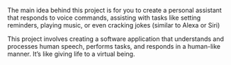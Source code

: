  The main idea behind this project is for you to create a personal assistant that responds to
 voice commands, assisting with tasks like setting reminders, playing music, or even cracking
 jokes (similar to Alexa or Siri)

 
 
 This project involves creating a software application that understands and processes human
 speech, performs tasks, and responds in a human-like manner. It’s like giving life to a virtual
 being.
